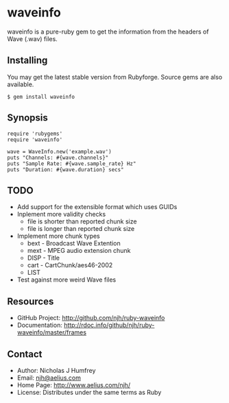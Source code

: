 waveinfo
========

waveinfo is a pure-ruby gem to get the information from the headers of Wave (.wav) files.

Installing
----------

You may get the latest stable version from Rubyforge. Source gems are also available.

    $ gem install waveinfo


Synopsis
--------

    require 'rubygems'
    require 'waveinfo'
    
    wave = WaveInfo.new('example.wav')
    puts "Channels: #{wave.channels}"
    puts "Sample Rate: #{wave.sample_rate} Hz"
    puts "Duration: #{wave.duration} secs"


TODO
----

* Add support for the extensible format which uses GUIDs
* Inplement more validity checks
  - file is shorter than reported chunk size
  - file is longer than reported chunk size
* Implement more chunk types
  - bext - Broadcast Wave Extention
  - mext - MPEG audio extension chunk
  - DISP - Title
  - cart - CartChunk/aes46-2002
  - LIST
* Test against more weird Wave files


Resources
---------

* GitHub Project: http://github.com/njh/ruby-waveinfo
* Documentation: http://rdoc.info/github/njh/ruby-waveinfo/master/frames

Contact
-------

* Author:    Nicholas J Humfrey
* Email:     njh@aelius.com
* Home Page: http://www.aelius.com/njh/
* License:   Distributes under the same terms as Ruby

